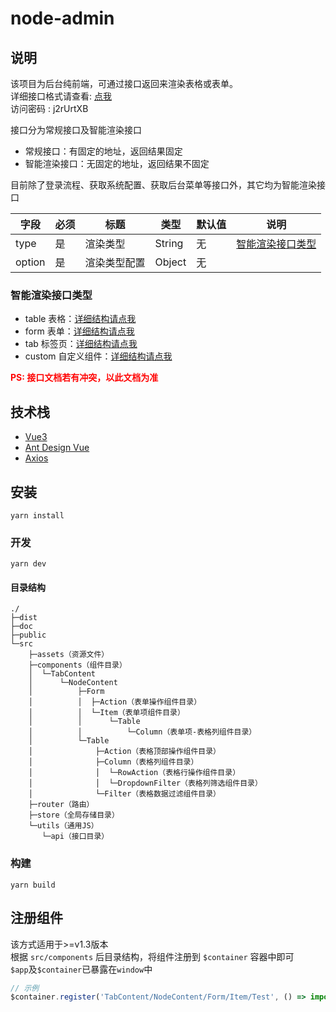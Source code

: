 # node-admin

## 说明

该项目为后台纯前端，可通过接口返回来渲染表格或表单。<br>
详细接口格式请查看: [点我](https://www.apifox.cn/apidoc/shared-ea187bc5-eb07-4f55-b1ac-00c684f01ba5) <br>
访问密码 : j2rUrtXB<br>

接口分为常规接口及智能渲染接口

- 常规接口：有固定的地址，返回结果固定
- 智能渲染接口：无固定的地址，返回结果不固定

目前除了登录流程、获取系统配置、获取后台菜单等接口外，其它均为智能渲染接口

| 字段     | 必须 | 标题     | 类型     | 默认值 | 说明                    |
|--------|----|--------|--------|-----|-----------------------|
| type   | 是  | 渲染类型   | String | 无   | [智能渲染接口类型](#智能渲染接口类型) |
| option | 是  | 渲染类型配置 | Object | 无   |                       |

### 智能渲染接口类型

- table 表格：[详细结构请点我](./doc/Table.md)
- form 表单：[详细结构请点我](./doc/Form.md)
- tab 标签页：[详细结构请点我](./doc/Tab.md)
- custom 自定义组件：[详细结构请点我](./doc/Custom.md)

<span style="color:red;font-weight:bold;">PS: 接口文档若有冲突，以此文档为准<span>

## 技术栈

- [Vue3](https://v3.cn.vuejs.org/)
- [Ant Design Vue](https://antdv.com/)
- [Axios](http://www.axios-js.com/)

## 安装

```
yarn install
```

### 开发

```
yarn dev
```

#### 目录结构

```tree
./
├─dist
├─doc
├─public
└─src
    ├─assets（资源文件）
    ├─components（组件目录）
    │  └─TabContent
    │      └─NodeContent
    │          ├─Form
    │          │  ├─Action（表单操作组件目录）
    │          │  └─Item（表单项组件目录）
    │          │      └─Table
    │          │          └─Column（表单项-表格列组件目录）
    │          └─Table
    │              ├─Action（表格顶部操作组件目录）
    │              ├─Column（表格列组件目录）
    │              │  └─RowAction（表格行操作组件目录）
    │              │  └─DropdownFilter（表格列筛选组件目录）
    │              └─Filter（表格数据过滤组件目录）
    ├─router（路由）
    ├─store（全局存储目录）
    └─utils（通用JS）
       └─api（接口目录）
```

### 构建

```
yarn build
```

## 注册组件

该方式适用于>=v1.3版本<br/>
根据 `src/components` 后目录结构，将组件注册到 `$container` 容器中即可 <br/>
`$app`及`$container`已暴露在`window`中

```ts
// 示例
$container.register('TabContent/NodeContent/Form/Item/Test', () => import('[Test组件路径].vue'))
```